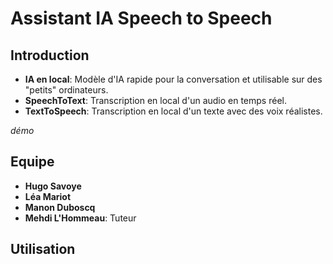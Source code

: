 # Assistant IA Speech to Speech

## Introduction
- **IA en local**: Modèle d'IA rapide pour la conversation et utilisable sur des "petits" ordinateurs.
- **SpeechToText**: Transcription en local d'un audio en temps réel.
- **TextToSpeech**: Transcription en local d'un texte avec des voix réalistes.

*démo*

## Equipe

- **Hugo Savoye**
- **Léa Mariot**
- **Manon Duboscq**
- **Mehdi L'Hommeau**: Tuteur

## Utilisation





